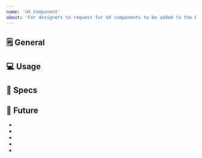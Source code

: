```yaml
---
name: 'UX Component'
about: 'For designers to request for UX components to be added to the Backstage Storybook.'
---
```


## 🗒 General
<!--- Write a nice note to the community requesting the creation of a new component! -->
<!--- Include an image of your component. Bonus points for a GIF! -->

## 💻 Usage
<!--- Tell us what the point of this component/pattern is! How does it help? How should it work? Any rules? -->

## 📐 Specs
<!--- Include images that detail the redlines for your component.-->
<!--- Once we get our Figma workspace set up, we'll be posting the Figma files rather than doing specs by hand.-->

## 🔮 Future
<!--- Any upcoming, exciting functionality for this component in the future? List that out here. -->
-
-
-
-
-
